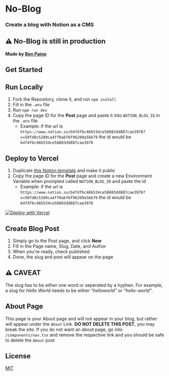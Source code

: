 # No-Blog
### Create a blog with Notion as a CMS  

## ⚠️ **No-Blog is still in production**
#### Made by [Ben Paine](https://twitter.com/bnpneio)
  
## Get Started

## Run Locally

1. Fork the Repository, clone it, and run `npm install`
2. Fill in the `.env` file
3. Run `npm run dev`
4. Copy the page ID for the **Post** page and paste it into `NOTION_BLOG_ID` in the `.env` file  
   - Example: if the url is `https://www.notion.so/b4fdfbc46b534ce58883dd887cae3978?v=50fd8c5289ca4ff0abf6f96209a5bb79` the id would be `b4fdfbc46b534ce58883dd887cae3978`

## Deploy to Vercel

1. Duplicate [this Notion template](https://www.notion.so/b4fdfbc46b534ce58883dd887cae3978?v=50fd8c5289ca4ff0abf6f96209a5bb79) and make it public
2. Copy the page ID for the **Post** page and create a new Environment Variable when prompted called `NOTION_BLOG_ID` and paste the id 
   - Example: if the url is `https://www.notion.so/b4fdfbc46b534ce58883dd887cae3978?v=50fd8c5289ca4ff0abf6f96209a5bb79` the id would be `b4fdfbc46b534ce58883dd887cae3978`
   
[![Deploy with Vercel](https://vercel.com/button)](https://vercel.com/new/project?template=https://github.com/bnpne/noblog/tree/master&env=NOTION_BLOG_ID&envDescription=Required+env+values+for+deploying&envLink=https://github.com/bnpne/noblog#deploy-to-vercel)

## Create Blog Post

1. Simply go to the Post page, and click **New**
2. Fill in the Page name, Slug, Date, and Author
3. When you're ready, check published
4. Done, the slug and post will appear on the page

## ⚠️ CAVEAT

The slug has to be either one word or seperated by a hyphen. For example, a slug for *Hello World* needs to be either *"helloworld"* or *"hello-world"*.

## About Page

This page is your About page and will not appear in your blog, but rather will appear under the `About` Link. **DO NOT DELETE THIS POST**, you may break the site. If you do not want an about page, go into `/components/nav.tsx` and remove the respective link and you should be safe to delete the `About` post
   
## License
[MIT](./LICENSE)
